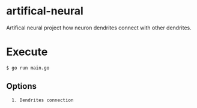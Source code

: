 # artifical-neural
 Artifical neural project how neuron dendrites connect with other dendrites. 
 
 # Execute
    $ go run main.go
 ## Options 
      1. Dendrites connection
